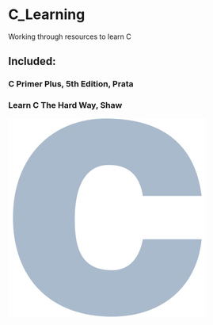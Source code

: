# C_Learning
Working through resources to learn C

## Included: 

### C Primer Plus, 5th Edition, Prata
### Learn C The Hard Way, Shaw
![alt_text](https://github.com/ssoehdata/C_Learning/blob/main/C_logo.jpg)
